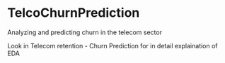 # TelcoChurnPrediction
Analyzing and predicting churn in the telecom sector

Look in Telecom retention - Churn Prediction for in detail explaination of EDA
